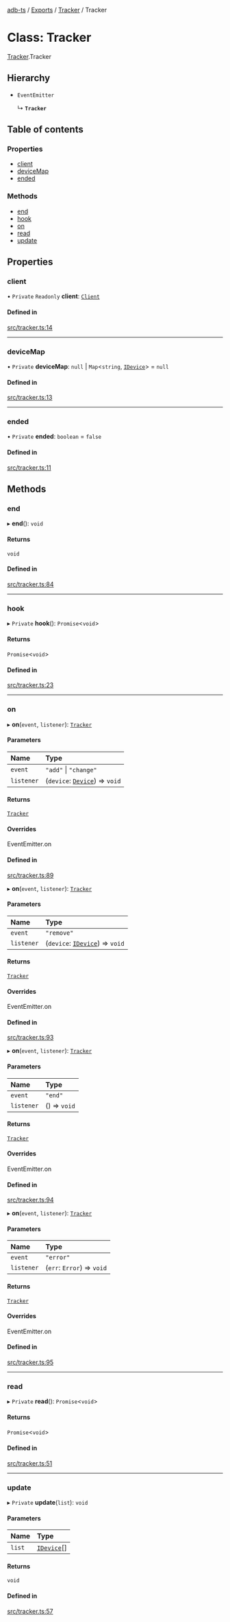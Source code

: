 [adb-ts](../README.md) / [Exports](../modules.md) / [Tracker](../modules/Tracker.md) / Tracker

# Class: Tracker

[Tracker](../modules/Tracker.md).Tracker

## Hierarchy

-   `EventEmitter`

    ↳ **`Tracker`**

## Table of contents

### Properties

-   [client](Tracker.Tracker.md#client)
-   [deviceMap](Tracker.Tracker.md#devicemap)
-   [ended](Tracker.Tracker.md#ended)

### Methods

-   [end](Tracker.Tracker.md#end)
-   [hook](Tracker.Tracker.md#hook)
-   [on](Tracker.Tracker.md#on)
-   [read](Tracker.Tracker.md#read)
-   [update](Tracker.Tracker.md#update)

## Properties

### client

• `Private` `Readonly` **client**: [`Client`](Client.Client.md)

#### Defined in

[src/tracker.ts:14](https://github.com/Maaaartin/adb-ts/blob/5393493/src/tracker.ts#L14)

---

### deviceMap

• `Private` **deviceMap**: `null` \| `Map`<`string`, [`IDevice`](../interfaces/Util.IDevice.md)\> = `null`

#### Defined in

[src/tracker.ts:13](https://github.com/Maaaartin/adb-ts/blob/5393493/src/tracker.ts#L13)

---

### ended

• `Private` **ended**: `boolean` = `false`

#### Defined in

[src/tracker.ts:11](https://github.com/Maaaartin/adb-ts/blob/5393493/src/tracker.ts#L11)

## Methods

### end

▸ **end**(): `void`

#### Returns

`void`

#### Defined in

[src/tracker.ts:84](https://github.com/Maaaartin/adb-ts/blob/5393493/src/tracker.ts#L84)

---

### hook

▸ `Private` **hook**(): `Promise`<`void`\>

#### Returns

`Promise`<`void`\>

#### Defined in

[src/tracker.ts:23](https://github.com/Maaaartin/adb-ts/blob/5393493/src/tracker.ts#L23)

---

### on

▸ **on**(`event`, `listener`): [`Tracker`](Tracker.Tracker.md)

#### Parameters

| Name       | Type                                               |
| :--------- | :------------------------------------------------- |
| `event`    | `"add"` \| `"change"`                              |
| `listener` | (`device`: [`Device`](Device.Device.md)) => `void` |

#### Returns

[`Tracker`](Tracker.Tracker.md)

#### Overrides

EventEmitter.on

#### Defined in

[src/tracker.ts:89](https://github.com/Maaaartin/adb-ts/blob/5393493/src/tracker.ts#L89)

▸ **on**(`event`, `listener`): [`Tracker`](Tracker.Tracker.md)

#### Parameters

| Name       | Type                                                             |
| :--------- | :--------------------------------------------------------------- |
| `event`    | `"remove"`                                                       |
| `listener` | (`device`: [`IDevice`](../interfaces/Util.IDevice.md)) => `void` |

#### Returns

[`Tracker`](Tracker.Tracker.md)

#### Overrides

EventEmitter.on

#### Defined in

[src/tracker.ts:93](https://github.com/Maaaartin/adb-ts/blob/5393493/src/tracker.ts#L93)

▸ **on**(`event`, `listener`): [`Tracker`](Tracker.Tracker.md)

#### Parameters

| Name       | Type         |
| :--------- | :----------- |
| `event`    | `"end"`      |
| `listener` | () => `void` |

#### Returns

[`Tracker`](Tracker.Tracker.md)

#### Overrides

EventEmitter.on

#### Defined in

[src/tracker.ts:94](https://github.com/Maaaartin/adb-ts/blob/5393493/src/tracker.ts#L94)

▸ **on**(`event`, `listener`): [`Tracker`](Tracker.Tracker.md)

#### Parameters

| Name       | Type                       |
| :--------- | :------------------------- |
| `event`    | `"error"`                  |
| `listener` | (`err`: `Error`) => `void` |

#### Returns

[`Tracker`](Tracker.Tracker.md)

#### Overrides

EventEmitter.on

#### Defined in

[src/tracker.ts:95](https://github.com/Maaaartin/adb-ts/blob/5393493/src/tracker.ts#L95)

---

### read

▸ `Private` **read**(): `Promise`<`void`\>

#### Returns

`Promise`<`void`\>

#### Defined in

[src/tracker.ts:51](https://github.com/Maaaartin/adb-ts/blob/5393493/src/tracker.ts#L51)

---

### update

▸ `Private` **update**(`list`): `void`

#### Parameters

| Name   | Type                                         |
| :----- | :------------------------------------------- |
| `list` | [`IDevice`](../interfaces/Util.IDevice.md)[] |

#### Returns

`void`

#### Defined in

[src/tracker.ts:57](https://github.com/Maaaartin/adb-ts/blob/5393493/src/tracker.ts#L57)

